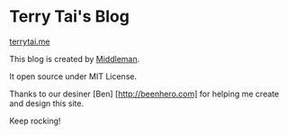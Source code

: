 Terry Tai's Blog
========================
[terrytai.me](http://terrytai.me)

This blog is created by [Middleman](http://middlemanapp.com/).

It open source under MIT License.

Thanks to our desiner [Ben] [http://beenhero.com] for helping me create and design this site.

Keep rocking!
